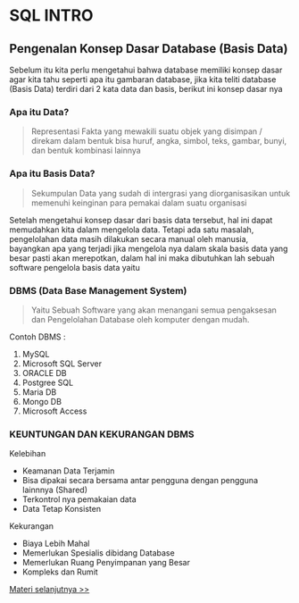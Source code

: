# SQL INTRO

## Pengenalan Konsep Dasar Database (Basis Data)

Sebelum itu kita perlu mengetahui bahwa database memiliki konsep dasar agar kita tahu seperti apa itu gambaran database, jika kita teliti database (Basis Data) terdiri dari 2 kata data dan basis, berikut ini konsep dasar nya

### **Apa itu Data?**
> Representasi Fakta yang mewakili suatu objek yang disimpan / direkam dalam bentuk bisa huruf, angka, simbol, teks, gambar, bunyi, dan bentuk kombinasi lainnya

### **Apa itu Basis Data?**
> Sekumpulan Data yang sudah di intergrasi yang diorganisasikan untuk memenuhi keinginan para pemakai dalam suatu organisasi

Setelah mengetahui konsep dasar dari basis data tersebut, hal ini dapat memudahkan kita dalam mengelola data. Tetapi ada satu masalah, pengelolahan data masih dilakukan secara manual oleh manusia, bayangkan apa yang terjadi jika mengelola nya dalam skala basis data yang besar pasti akan merepotkan, dalam hal ini maka dibutuhkan lah sebuah software pengelola basis data yaitu

### **DBMS (Data Base Management System)**
>Yaitu Sebuah Software yang akan menangani semua pengaksesan dan Pengelolahan Database oleh komputer dengan mudah.

Contoh DBMS :
1. MySQL
2. Microsoft SQL Server
3. ORACLE DB
4. Postgree SQL
5. Maria DB
6. Mongo DB
7. Microsoft Access

### **KEUNTUNGAN DAN KEKURANGAN DBMS**

Kelebihan 
- Keamanan Data Terjamin
- Bisa dipakai secara bersama antar pengguna dengan pengguna lainnnya (Shared)
- Terkontrol nya pemakaian data
- Data Tetap Konsisten

Kekurangan
- Biaya Lebih Mahal
- Memerlukan Spesialis dibidang Database
- Memerlukan Ruang Penyimpanan yang Besar
- Kompleks dan Rumit

[Materi selanjutnya >>](https://github.com/bellshade/SQL/tree/main/Basic/01_Pengenalan/2_Pengenalan_Database_Relational)